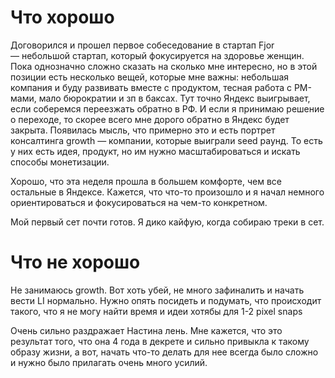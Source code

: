 
# Что хорошо
Договорился и прошел первое собеседование в стартап Fjor — небольшой стартап, который фокусируется на здоровье женщин. Пока однозначно сложно сказать на сколько мне интересно, но в этой позиции есть несколько вещей, которые мне важны: небольшая компания и буду развивать вместе с продуктом, тесная работа с PM-мами, мало бюрократии и зп в баксах.
Тут точно Яндекс выигрывает, если соберемся переезжать обратно в РФ. И если я принимаю решение о переходе, то скорее всего мне дорого обратно в Яндекс будет закрыта. 
Появилась мысль, что примерно это и есть портрет консалтинга growth — компании, которые выиграли seed раунд. То есть у них есть идея, продукт, но им нужно масштабироваться и искать способы монетизации. 

Хорошо, что эта неделя прошла в большем комфорте, чем все остальные в Яндексе. Кажется, что что-то произошло и я начал немного ориентироваться и фокусироваться на чем-то конкретном. 

Мой первый сет почти готов. Я дико кайфую, когда собираю треки в сет. 

# Что не хорошо
Не занимаюсь growth. Вот хоть убей, не много зафиналить и начать вести LI нормально. Нужно опять посидеть и подумать, что происходит такого, что я не могу найти время и идеи хотябы для 1-2 pixel snaps 

Очень сильно раздражает Настина лень. Мне кажется, что это результат того, что она 4 года в декрете и сильно привыкла к такому образу жизни, а вот, начать что-то делать для нее всегда было сложно и нужно было прилагать очень много усилий.
